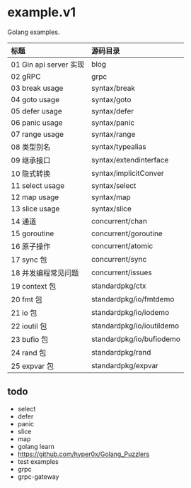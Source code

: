 # example.v1
Golang examples.


| 标题 | 源码目录  |
| :------ | :------ |
| 01 Gin api server 实现 | blog  |
| 02 gRPC | grpc  |
| 03 break usage | syntax/break  |
| 04 goto usage | syntax/goto  |
| 05 defer usage |  syntax/defer |
| 06 panic usage | syntax/panic  |
| 07 range usage | syntax/range  |
| 08 类型别名 | syntax/typealias  |
| 09 继承接口 | syntax/extendinterface  |
| 10 隐式转换 | syntax/implicitConver |
| 11 select usage | syntax/select |
| 12 map usage | syntax/map |
| 13 slice usage | syntax/slice |
| 14 通道 | concurrent/chan |
| 15 goroutine | concurrent/goroutine |
| 16 原子操作 | concurrent/atomic |
| 17 sync 包 | concurrent/sync |
| 18 并发编程常见问题 | concurrent/issues |
| 19 context 包 | standardpkg/ctx |
| 20 fmt 包 | standardpkg/io/fmtdemo |
| 21 io 包 | standardpkg/io/iodemo |
| 22 ioutil 包 | standardpkg/io/ioutildemo |
| 23 bufio 包 | standardpkg/io/bufiodemo |
| 24 rand 包 | standardpkg/rand |
| 25 expvar 包 | standardpkg/expvar |

## todo

- select
- defer
- panic
- slice
- map
- golang learn
- https://github.com/hyper0x/Golang_Puzzlers  
- test examples
- grpc
- grpc-gateway